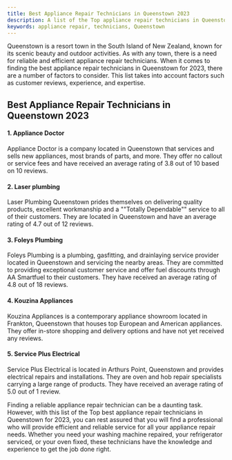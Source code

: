 ```yaml
---
title: Best Appliance Repair Technicians in Queenstown 2023
description: A list of the Top appliance repair technicians in Queenstown for 2023.
keywords: appliance repair, technicians, Queenstown
---
```


Queenstown is a resort town in the South Island of New Zealand, known for its scenic beauty and outdoor activities. As with any town, there is a need for reliable and efficient appliance repair technicians. When it comes to finding the best appliance repair technicians in Queenstown for 2023, there are a number of factors to consider. This list takes into account factors such as customer reviews, experience, and expertise.

## Best Appliance Repair Technicians in Queenstown 2023

#### 1. Appliance Doctor

Appliance Doctor is a company located in Queenstown that services and sells new appliances, most brands of parts, and more. They offer no callout or service fees and have received an average rating of 3.8 out of 10 based on 10 reviews.

#### 2. Laser plumbing

Laser Plumbing Queenstown prides themselves on delivering quality products, excellent workmanship and a ""Totally Dependable"" service to all of their customers. They are located in Queenstown and have an average rating of 4.7 out of 12 reviews.

#### 3. Foleys Plumbing

Foleys Plumbing is a plumbing, gasfitting, and drainlaying service provider located in Queenstown and servicing the nearby areas. They are committed to providing exceptional customer service and offer fuel discounts through AA Smartfuel to their customers. They have received an average rating of 4.8 out of 18 reviews.

#### 4. Kouzina Appliances

Kouzina Appliances is a contemporary appliance showroom located in Frankton, Queenstown that houses top European and American appliances. They offer in-store shopping and delivery options and have not yet received any reviews.

#### 5. Service Plus Electrical

Service Plus Electrical is located in Arthurs Point, Queenstown and provides electrical repairs and installations. They are oven and hob repair specialists carrying a large range of products. They have received an average rating of 5.0 out of 1 review.

Finding a reliable appliance repair technician can be a daunting task. However, with this list of the Top best appliance repair technicians in Queenstown for 2023, you can rest assured that you will find a professional who will provide efficient and reliable service for all your appliance repair needs. Whether you need your washing machine repaired, your refrigerator serviced, or your oven fixed, these technicians have the knowledge and experience to get the job done right.
